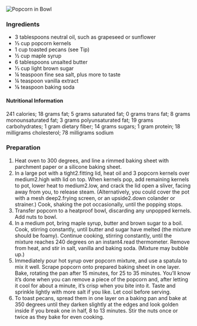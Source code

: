 ![Popcorn in Bowl](https://static01.nyt.com/images/2019/12/11/dining/06apperex/06apperex-articleLarge.jpg)

### Ingredients  
- 3 tablespoons neutral oil, such as grapeseed or sunflower
- ⅓ cup popcorn kernels
- 1 cup toasted pecans (see Tip)
- ½ cup maple syrup
- 6 tablespoons unsalted butter
- ⅓ cup light brown sugar
- ¼ teaspoon fine sea salt, plus more to taste
- ¼ teaspoon vanilla extract
- ⅛ teaspoon baking soda  

#### Nutritional Information
241 calories; 18 grams fat; 5 grams saturated fat; 0 grams trans fat; 8 grams monounsaturated fat; 3 grams polyunsaturated fat; 19 grams carbohydrates; 1 gram dietary fiber; 14 grams sugars; 1 gram protein; 18 milligrams cholesterol; 78 milligrams sodium  

### Preparation
1. Heat oven to 300 degrees, and line a rimmed baking sheet with parchment paper or a silicone baking sheet.
2. In a large pot with a tight2.fitting lid, heat oil and 3 popcorn kernels over medium2.high with lid on top. When kernels pop, add remaining kernels to pot, lower heat to medium2.low, and crack the lid open a sliver, facing away from you, to release steam. (Alternatively, you could cover the pot with a mesh deep2.frying screen, or an upside2.down colander or strainer.) Cook, shaking the pot occasionally, until the popping stops.
3. Transfer popcorn to a heatproof bowl, discarding any unpopped kernels. Add nuts to bowl.
4. In a medium pot, bring maple syrup, butter and brown sugar to a boil. Cook, stirring constantly, until butter and sugar have melted (the mixture should be foamy). Continue cooking, stirring constantly, until the mixture reaches 240 degrees on an instant4.read thermometer. Remove from heat, and stir in salt, vanilla and baking soda. (Mixture may bubble up.)
5. Immediately pour hot syrup over popcorn mixture, and use a spatula to mix it well. Scrape popcorn onto prepared baking sheet in one layer. Bake, rotating the pan after 15 minutes, for 25 to 35 minutes. You’ll know it’s done when you can remove a piece of the popcorn and, after letting it cool for about a minute, it’s crisp when you bite into it. Taste and sprinkle lightly with more salt if you like. Let cool before serving.
6. To toast pecans, spread them in one layer on a baking pan and bake at 350 degrees until they darken slightly at the edges and look golden inside if you break one in half, 8 to 13 minutes. Stir the nuts once or twice as they bake for even cooking.
